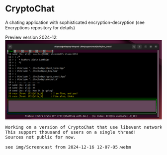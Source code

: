 # CryptoChat
A chating application with sophisticated encryption-decryption
(see Encryptions repository for details)

Preview version 2024-12:
![Alt text](/img/chat.png?raw=true "Preview")


<pre>
Working on a version of CryptoChat that use libevent networking.
This support thousand of users on a single thread!
Sources not public for now.

see img/Screencast from 2024-12-16 12-07-05.webm
</pre>
